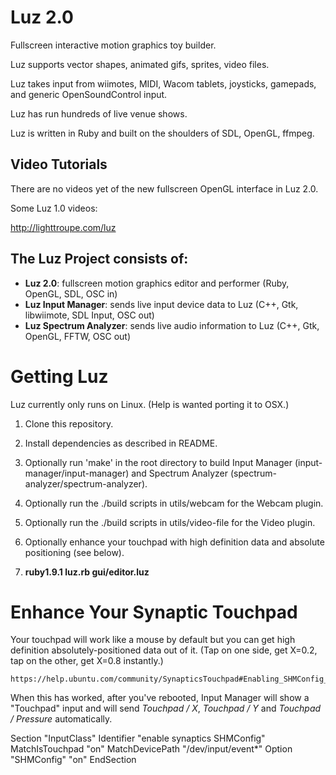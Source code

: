 # Luz 2.0

Fullscreen interactive motion graphics toy builder.

Luz supports vector shapes, animated gifs, sprites, video files.

Luz takes input from wiimotes, MIDI, Wacom tablets, joysticks, gamepads, and generic OpenSoundControl input.

Luz has run hundreds of live venue shows.

Luz is written in Ruby and built on the shoulders of SDL, OpenGL, ffmpeg.

## Video Tutorials

There are no videos yet of the new fullscreen OpenGL interface in Luz 2.0.

Some Luz 1.0 videos:

<http://lighttroupe.com/luz>

## The Luz Project consists of:

- **Luz 2.0**: fullscreen motion graphics editor and performer (Ruby, OpenGL, SDL, OSC in)
- **Luz Input Manager**: sends live input device data to Luz (C++, Gtk, libwiimote, SDL Input, OSC out)
- **Luz Spectrum Analyzer**: sends live audio information to Luz (C++, Gtk, OpenGL, FFTW, OSC out)

# Getting Luz

Luz currently only runs on Linux.  (Help is wanted porting it to OSX.)

1. Clone this repository.

2. Install dependencies as described in README.

3. Optionally run 'make' in the root directory to build Input Manager (input-manager/input-manager) and Spectrum Analyzer (spectrum-analyzer/spectrum-analyzer).

4. Optionally run the ./build scripts in utils/webcam for the Webcam plugin.

5. Optionally run the ./build scripts in utils/video-file for the Video plugin.

6. Optionally enhance your touchpad with high definition data and absolute positioning (see below).

7. **ruby1.9.1 luz.rb gui/editor.luz**


# Enhance Your Synaptic Touchpad

Your touchpad will work like a mouse by default but you can get high definition absolutely-positioned data out of it.  (Tap on one side, get X=0.2, tap on the other, get X=0.8 instantly.)

    https://help.ubuntu.com/community/SynapticsTouchpad#Enabling_SHMConfig_in_order_to_get_synclient_debug_output

When this has worked, after you've rebooted, Input Manager will show a "Touchpad" input and will send *Touchpad / X*, *Touchpad / Y* and *Touchpad / Pressure* automatically.

Section "InputClass"
        Identifier "enable synaptics SHMConfig"
        MatchIsTouchpad "on"
        MatchDevicePath "/dev/input/event*"
        Option "SHMConfig" "on"
EndSection
